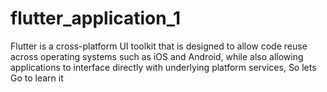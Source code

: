 # flutter_application_1
Flutter is a cross-platform UI toolkit that is designed to allow code reuse across operating systems such as iOS and Android, while also allowing applications to interface directly with underlying platform services, So lets Go to learn it
